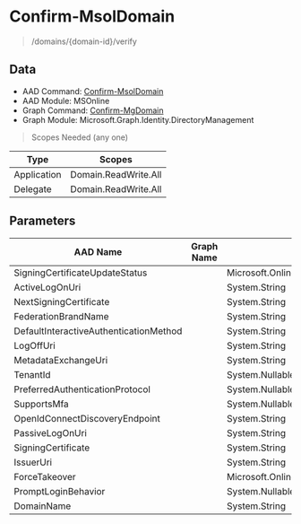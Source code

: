 # Confirm-MsolDomain

> /domains/{domain-id}/verify

## Data

+ AAD Command: [Confirm-MsolDomain](https://docs.microsoft.com/en-us/powershell/module/MSOnline/Confirm-MsolDomain)
+ AAD Module: MSOnline
+ Graph Command: [Confirm-MgDomain](https://docs.microsoft.com/en-us/powershell/module/Microsoft.Graph.Identity.DirectoryManagement/Confirm-MgDomain)
+ Graph Module: Microsoft.Graph.Identity.DirectoryManagement

> Scopes Needed (any one)

|Type|Scopes|
|---|---|
|Application|Domain.ReadWrite.All|
|Delegate|Domain.ReadWrite.All|

## Parameters

|AAD Name|Graph Name|AAD Type|Graph Type|Infos|
|---|---|---|---|---|
|SigningCertificateUpdateStatus||Microsoft.Online.Administration.SigningCertificateUpdateStatus|||
|ActiveLogOnUri||System.String|||
|NextSigningCertificate||System.String|||
|FederationBrandName||System.String|||
|DefaultInteractiveAuthenticationMethod||System.String|||
|LogOffUri||System.String|||
|MetadataExchangeUri||System.String|||
|TenantId||System.Nullable/System.Guid|||
|PreferredAuthenticationProtocol||System.Nullable/Microsoft.Online.Administration.AuthenticationProtocol|||
|SupportsMfa||System.Nullable/System.Boolean|||
|OpenIdConnectDiscoveryEndpoint||System.String|||
|PassiveLogOnUri||System.String|||
|SigningCertificate||System.String|||
|IssuerUri||System.String|||
|ForceTakeover||Microsoft.Online.Administration.ForceTakeoverOption|||
|PromptLoginBehavior||System.Nullable/Microsoft.Online.Administration.PromptLoginBehavior|||
|DomainName||System.String|||


